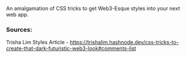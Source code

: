  An amalgamation of CSS tricks to get Web3-Esque styles into your next web app.

### Sources:

Trisha Lim Styles Article -
https://trishalim.hashnode.dev/css-tricks-to-create-that-dark-futuristic-web3-look#comments-list



